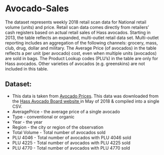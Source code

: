 # Avocado-Sales
The dataset represents weekly 2018 retail scan data for National retail volume (units) and price. Retail scan data comes directly from retailers’ cash registers based on actual retail sales of Hass avocados. Starting in 2013, the table reflects an expanded, multi-outlet retail data set. Multi-outlet reporting includes an aggregation of the following channels: grocery, mass, club, drug, dollar and military. The Average Price (of avocados) in the table reflects a per unit (per avocado) cost, even when multiple units (avocados) are sold in bags. The Product Lookup codes (PLU’s) in the table are only for Hass avocados. Other varieties of avocados (e.g. greenskins) are not included in this table.

## Dataset:
<ul>
<li>This data is taken from  
    <a href = "https://www.kaggle.com/datasets/neuromusic/avocado-prices">Avocado Prices</a>. This data was downloaded from the     <a href = "https://hassavocadoboard.com/">Hass Avocado Board website </a>  in May of 2018 & compiled into a single CSV.
<li>AveragePrice - the average price of a single avocado
<li>Type - conventional or organic
<li>Year - the year
<li>Region - the city or region of the observation
<li>Total Volume - Total number of avocados sold
<li>PLU 4046 - Total number of avocados with PLU 4046 sold
<li>PLU 4225 - Total number of avocados with PLU 4225 sold
<li>PLU 4770 - Total number of avocados with PLU 4770 sold
